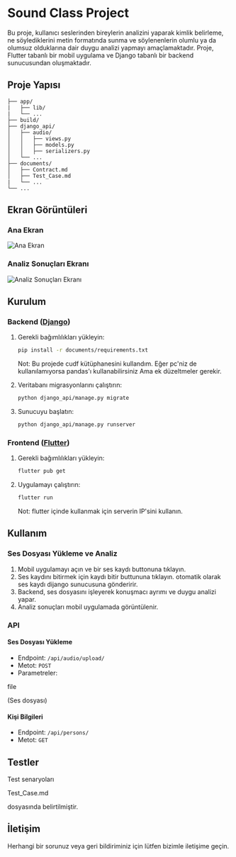 # Sound Class Project

Bu proje, kullanıcı seslerinden bireylerin analizini yaparak kimlik belirleme, ne söylediklerini metin formatında sunma ve söylenenlerin olumlu ya da olumsuz olduklarına dair duygu analizi yapmayı amaçlamaktadır. Proje, Flutter tabanlı bir mobil uygulama ve Django tabanlı bir backend sunucusundan oluşmaktadır.

## Proje Yapısı

```
├── app/
|   ├── lib/
|   └── ...
├── build/
├── django_api/
│   ├── audio/
│   │   ├── views.py
│   │   ├── models.py
│   │   ├── serializers.py
│   └── ...
├── documents/
│   ├── Contract.md
│   ├── Test_Case.md
|   └── ...
└── ...
```
## Ekran Görüntüleri

### Ana Ekran
![Ana Ekran](documents/Screenshot_1739687448.png)

### Analiz Sonuçları Ekranı
![Analiz Sonuçları Ekranı](documents/Screenshot_1739687451.png)
## Kurulum

### Backend ([Django](django_api))

1. Gerekli bağımlılıkları yükleyin:
    ```sh
    pip install -r documents/requirements.txt
    ```
    Not: Bu projede cudf kütüphanesini kullandım. Eğer pc'niz de kullanılamıyorsa pandas'ı kullanabilirsiniz Ama ek düzeltmeler gerekir.

2. Veritabanı migrasyonlarını çalıştırın:
    ```sh
    python django_api/manage.py migrate
    ```

3. Sunucuyu başlatın:
    ```sh
    python django_api/manage.py runserver
    ```

### Frontend ([Flutter](app/lib))

1. Gerekli bağımlılıkları yükleyin:
    ```sh
    flutter pub get
    ```

2. Uygulamayı çalıştırın:
    ```sh
    flutter run
    ```
    Not: flutter içinde kullanmak için serverin IP'sini kullanın.

## Kullanım

### Ses Dosyası Yükleme ve Analiz

1. Mobil uygulamayı açın ve bir ses kaydı buttonuna tıklayın.
2. Ses kaydını bitirmek için kaydı bitir buttununa tıklayın. otomatik olarak ses kaydı dijango sunucusuna gönderirir.
3. Backend, ses dosyasını işleyerek konuşmacı ayrımı ve duygu analizi yapar.
4. Analiz sonuçları mobil uygulamada görüntülenir.

### API

#### Ses Dosyası Yükleme

- Endpoint: `/api/audio/upload/`
- Metot: `POST`
- Parametreler: 

file

 (Ses dosyası)

#### Kişi Bilgileri

- Endpoint: `/api/persons/`
- Metot: `GET`

## Testler

Test senaryoları 

Test_Case.md

 dosyasında belirtilmiştir.

## İletişim

Herhangi bir sorunuz veya geri bildiriminiz için lütfen bizimle iletişime geçin.
